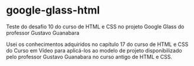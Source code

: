 # google-glass-html
 Teste do desafio 10 do curso de HTML e CSS no projeto Google Glass do professor Gustavo Guanabara

Usei os conhecimentos adquiridos no capítulo 17 do curso de HTML e CSS do Curso em Vídeo para aplicá-los ao modelo de projeto disponibilizado pelo professor Gustavo Guanabara no curso antigo de HTML e CSS.